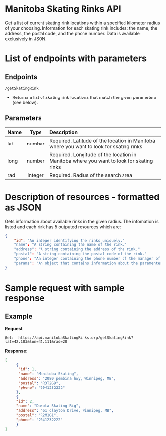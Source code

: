 # Manitoba Skating Rinks API

Get a list of current skating rink locations within a specified kilometer radius of your choosing. Information for each skating rink includes: the name, the address, the postal code, and the phone number. Data is available exclusively in JSON.

# List of endpoints with parameters

## Endpoints
`/getSkatingRink`
* Returns a list of skating rink locations that match the given parameters (see below).

## Parameters
| Name        | Type        | Description   |
| :---        |    :----:   |          :--- |
| lat         | number       | Required. Latitude of the location in Manitoba where you want to look for skating  rinks |         |
| long        | number       | Required. Longitude of the location in Manitoba where you want to look for skating  rinks |
| rad         | integer      | Required. Radius of the search area |

# Description of resources - formatted as JSON

Gets information about available rinks in the given radius. The infomation is listed and each rink has 5 outputed resources which are: 

```json  
{ 
    "id": "An integer identifying the rinks uniquely."
    "name": "A string containing the name of the rink."
    "address": "A string containing the address of the rink."
    "postal": "A string containing the postal code of the rink."
    "phone": "An integer containing the phone number of the manager of the rink."
    "params": "An object that contains information about the paramenters passed to the API."
}   
```

# Sample request with sample response


  

  

## Example

**Request**

    Get:  https://api.manitobaSkatingRinks.org/getSkatingRink?lat=42.103&lon=44.111&rad=20

**Response:**
```json
[
     {
      "id": 1,
      "name": "Manitoba Skating", 
      "address": "2080 pembina hwy, Winnipeg, MB",
      "postal": "R3T2G9", 
      "phone": "2041232222"
     }, 
     {
     "id": 2,
     "name": "Dakota Skating Rig",
     "address": "61 clayton Drive, Winnipeg, MB",
     "postal": "R2M1G1", 
     "phone": "2041232222" 
     }
]
```

